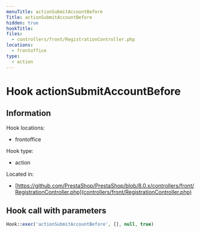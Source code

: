 ```yaml
---
menuTitle: actionSubmitAccountBefore
Title: actionSubmitAccountBefore
hidden: true
hookTitle: 
files:
  - controllers/front/RegistrationController.php
locations:
  - frontoffice
type:
  - action
---
```


# Hook actionSubmitAccountBefore

## Information

Hook locations: 
  - frontoffice

Hook type: 
  - action

Located in: 
  - [https://github.com/PrestaShop/PrestaShop/blob/8.0.x/controllers/front/RegistrationController.php](controllers/front/RegistrationController.php)

## Hook call with parameters

```php
Hook::exec('actionSubmitAccountBefore', [], null, true)
```